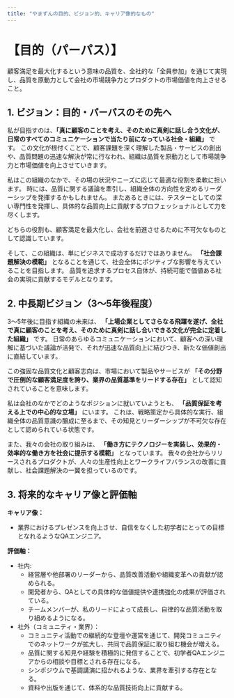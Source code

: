 ```yaml
---
title: "やまずんの目的、ビジョン的、キャリア像的なもの"
---
```


# **【目的（パーパス）】**
顧客満足を最大化するという意味の品質を、全社的な「全員参加」を通じて実現し、品質を原動力として会社の市場競争力とプロダクトの市場価値を向上させること。

## 1. ビジョン：目的・パーパスのその先へ

私が目指すのは、**「真に顧客のことを考え、そのために真剣に話し合う文化が、日常のすべてのコミュニケーションで当たり前になっている社会・組織」** です。
この文化が根付くことで、顧客課題を深く理解した製品・サービスの創出や、品質問題の迅速な解決が常に行なわれ、組織は品質を原動力として市場競争力と市場価値を向上させていきます。

私はこの組織のなかで、その場の状況やニーズに応じて最適な役割を柔軟に担います。
時には、品質に関する議論を牽引し、組織全体の方向性を定めるリーダーシップを発揮するかもしれません。
またあるときには、テスターとしての深い専門性を発揮し、具体的な品質向上に貢献するプロフェッショナルとして力を尽くします。

どちらの役割も、顧客満足を最大化し、会社を前進させるために不可欠なものとして認識しています。

そして、この組織は、単にビジネスで成功するだけではありません。
 **「社会課題解決の模範」**  となることを通じて、社会全体にポジティブな影響を与えていることを目指します。
品質を追求するプロセス自体が、持続可能で価値ある社会の実現に貢献するモデルとなります。

## 2. 中長期ビジョン（3〜5年後程度）

3〜5年後に目指す組織の未来は、 **「上場企業としてさらなる飛躍を遂げ、全社で真に顧客のことを考え、そのために真剣に話し合いできる文化が完全に定着した組織」** です。
日常のあらゆるコミュニケーションにおいて、顧客への深い理解に基づいた議論が活発で、それが迅速な品質向上に結びつき、新たな価値創出に直結しています。

この強固な品質文化と顧客志向は、市場において製品やサービスが  **「その分野で圧倒的な顧客満足度を誇り、業界の品質基準をリードする存在」** として認知されていることを意味します。

私は会社のなかでどのようなポジションに就いていようとも、 **「品質保証を考える上での中心的な立場」** にいます。
これは、戦略策定から具体的な実行、組織全体の品質意識の醸成に至るまで、その知見とリーダーシップが不可欠な存在として認められている状態です。

また、我々の会社の取り組みは、 **「働き方にテクノロジーを実装し、効果的・効率的な働き方を社会に提示する模範」** となっています。
我々の会社からリリースされるプロダクトが、人々の生産性向上とワークライフバランスの改善に貢献し、社会課題解決の一翼を担っているのです。

## 3. 将来的なキャリア像と評価軸

**キャリア像：**
- 業界におけるプレゼンスを向上させ、自信をなくした初学者にとっての目標となれるようなQAエンジニア。

**評価軸：**
- 社内:
    - 経営層や他部署のリーダーから、品質改善活動や組織変革への貢献が認められる。
    - 開発者から、QAとしての具体的な価値提供や連携強化の成果が評価されている。
    - チームメンバーが、私のリードによって成長し、自律的な品質活動を取り組めるようになる。
- 社外（コミュニティ・業界）：
    - コミュニティ活動での継続的な登壇や運営を通じて、開発コミュニティでのネットワークが拡大し、共同で品質保証に取り組む機会が増える。
    - 品質に関する知見や経験を積極的に発信することで、初学者QAエンジニアからの相談や目標とされる存在になる。
    - シンポジウムで基調講演に招かれるような、業界を牽引する存在となる。
    - 資料や出版を通じて、体系的な品質技術向上に貢献する。

